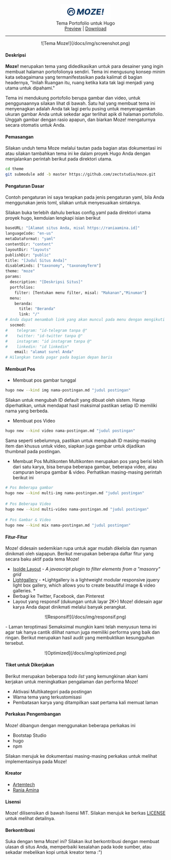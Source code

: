 <p align="center">
<img height="48" src="docs/img/moze.svg">
<br> Tema Portofolio untuk Hugo
<br>
<a href="https://ppoffice.github.io/hexo-theme-icarus/">Preview</a> |
<a href="https://github.com/zectstudio/moze/archive/master.zip">Download</a>
<br>
</p>

* * *
<p align="center"> 
![Tema Moze!](/docs/img/screenshot.png)
</p>

#### Deskripsi 
**Moze!** merupakan tema yang didedikasikan untuk para desainer yang ingin membuat halaman portofolionya sendiri. Tema ini mengusung konsep minim kata sebagaimana yang termanifestasikan pada kalimat di bagian headernya, "Inilah Ruangan itu, ruang ketika kata tak lagi menjadi yang utama untuk dipahami."

Tema ini mendukung portofolio berupa gambar dan video, untuk penggunaannya silakan lihat di bawah. Satu hal yang membuat tema ini menyenagkan adalah Anda tak lagi perlu pusing untuk menyeragamkan ukuran gambar Anda untuk sekedar agar terlihat apik di halaman portofolio. Unggah gambar dengan rasio apapun, dan biarkan Moze! mengaturnya secara otomatis untuk Anda.

#### Pemasangan
Silakan unduh tema Moze melalui tautan pada bagian atas dokumentasi ini atau silakan tambahkan tema ini ke dalam proyek Hugo Anda dengan menjalankan perintah berikut pada direktori utama.

```bash
cd theme
git submodule add -b master https://github.com/zectstudio/moze.git
````

#### Pengaturan Dasar
Contoh pengaturan ini saya terapkan pada jenis pengaturan yaml, bila Anda menggunakan jenis toml, silakan untuk menyesuaikan sintaknya.

Silakan buka terlebih dahulu berkas config.yaml pada direktori utama proyek hugo, kemduian lengkapi isian berikut
```bash
baseURL: "[Alamat situs Anda, misal https://raniaamina.id]"
languageCode: "en-us"
metaDataFormat: "yaml"
contentDir: "content"
layoutDir: "layouts"
publishDir: "public"
title: "[Judul Situs Anda]"
disableKinds: ["taxonomy", "taxonomyTerm"]
theme: "moze"
params:
  description: "[Deskripsi Situs]"
  portfolios:
    filter: [Tentukan menu filter, misal: "Makanan","Minuman"]
  menu:
    beranda:
      title: "Beranda"
      link: "/"
# Anda dapat menambah link yang akan muncul pada menu dengan mengikuti format di atas
  socmed:
#    telegram: "id-telegram tanpa @"
#    twitter: "id-twitter tanpa @"
#    instagram: "id instagram tanpa @"
#    linkedin: "id linkedin"
    email: "alamat surel Anda"
# Hilangkan tanda pagar pada bagian depan baris
```
#### Membuat Pos 
- Membuat pos gambar tunggal
```bash
hugo new --kind img nama-postingan.md "judul postingan"
```
Silakan untuk mengubah ID default yang dibuat oleh sistem. Harap diperhatikan, untuk mendapat hasil maksimal pastikan setiap ID memiliki nama yang berbeda. 

- Membuat pos Video
```bash
hugo new --kind video nama-postingan.md "judul postingan"
```
Sama seperti sebelumnya, pastikan untuk mengubah ID masing-masing item dan khusus untuk video, siapkan juga gambar untuk dijadikan thumbnail pada postingan.

- Membuat Pos Multikonten
Multikonten merupakan pos yang berisi lebih dari satu karya, bisa berupa beberapa gambar, beberapa video, atau campuran berupa gambar & video. Perhatikan masing-masing perintah berikut ini
```bash
# Pos Beberapa gambar
hugo new --kind multi-img nama-postingan.md "judul postingan"

# Pos Beberapa Video
hugo new --kind multi-video nama-postingan.md "judul postingan"

# Pos Gambar & Video
hugo new --kind mix nama-postingan.md "judul postingan"
```

#### Fitur-Fitur
Moze! didesain sedemikian rupa untuk agar mudah dikelola dan nyaman dinikmati oleh siapapun. Berikut merupakan beberapa daftar fitur yang secara baku aktif pada tema Moze! 
- [Isolde Layout](https://github.com/TristanBlg/Isolde) - *A javascript plugin to filter elements from a "masonry" grid*
- [Lightgallery](http://sachinchoolur.github.io/lightGallery/) - *Lightgallery is a lightweight modular responsive jquery light box gallery, which allows you to create beautiful image & video galleries. *
- Berbagi ke Twitter, Facebook, dan Pinterest
- Layout yang responsif (dukungan untuk layar 2K+)
  Moze! didesain agar karya Anda dapat dinikmati melalui banyak perangkat. 
<p align="center"> 
![Responsif!](/docs/img/responsif.png)
</p>
- Laman teroptimasi
 Semaksimal mungkin kami telah menyusun tema ini agar tak hanya cantik dilihat namun juga memiliki performa yang baik dan ringan. Berikut merupakan hasil audit yang membuktikan kesungguhan tersebut.
 <p align="center"> 
![Optimized](/docs/img/optimized.png)
</p>

#### Tiket untuk Dikerjakan
Berikut merupakan beberapa *todo list* yang kemungkinan akan kami kerjakan untuk meningkatkan pengalaman dan performa Moze!
- Aktivasi Multikategori pada postingan
- Warna tema yang terkustomisasi
- Pembatasan karya yang ditampilkan saat pertama kali memuat laman

#### Perkakas Pengembangan
Moze! dibangun dengan menggunakan beberapa perkakas ini
- Bootstap Studio
- hugo
- npm

Silakan merujuk ke dokumentasi masing-masing perkakas untuk melihat implementasinya pada Moze!

#### Kreator
- [Artemtech](http://github.com/artemtech)
- [Rania Amina](http://raniaamina.id)

#### Lisensi
Moze! dilisensikan di bawah lisensi MIT. Silakan merujuk ke berkas [LICENSE](LICENSE) untuk melihat detailnya.

#### Berkontribusi
Suka dengan tema Moze! ini? Silakan ikut berkontribusi dengan membuat ulasan di situs Anda, memperbaiki kesalahan pada kode sumber, atau sekadar mebelikan kopi untuk kreator tema :")